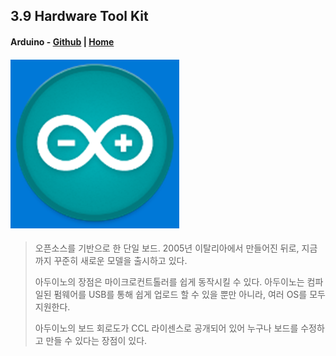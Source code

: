 ## 3.9 Hardware Tool Kit

#### **Arduino** - [Github](https://github.com/arduino/Arduino) \| [Home](https://www.arduino.cc/)

#### ![](/assets/arduino.png)

> 오픈소스를 기반으로 한 단일 보드. 2005년 이탈리아에서 만들어진 뒤로, 지금까지 꾸준히 새로운 모델을 출시하고 있다.
>
> 아두이노의 장점은 마이크로컨트톨러를 쉽게 동작시킬 수 있다. 아두이노는 컴파일된 펌웨어를 USB를 통해 쉽게 업로드 할 수 있을 뿐만 아니라, 여러 OS를 모두 지원한다.
>
> 아두이노의 보드 회로도가 CCL 라이센스로 공개되어 있어 누구나 보드를 수정하고 만들 수 있다는 장점이 있다.



